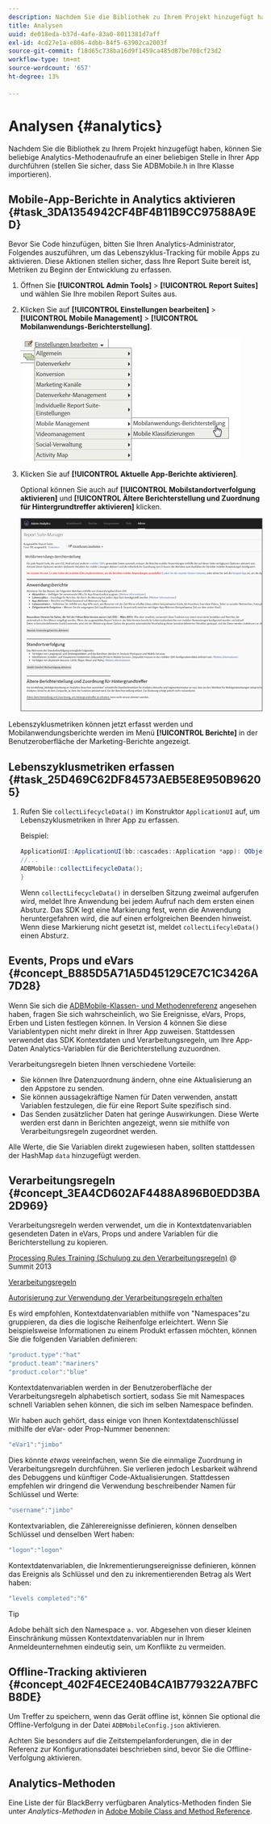 ```yaml
---
description: Nachdem Sie die Bibliothek zu Ihrem Projekt hinzugefügt haben, können Sie beliebige Analytics-Methodenaufrufe an einer beliebigen Stelle in Ihrer App durchführen (stellen Sie sicher, dass Sie ADBMobile.h in Ihre Klasse importieren).
title: Analysen
uuid: de018eda-b37d-4afe-83a0-8011381d7aff
exl-id: 4cd27e1a-e806-4dbb-84f5-63902ca2003f
source-git-commit: f18d65c738ba16d9f1459ca485d87be708cf23d2
workflow-type: tm+mt
source-wordcount: '657'
ht-degree: 13%

---
```


# Analysen {#analytics}

Nachdem Sie die Bibliothek zu Ihrem Projekt hinzugefügt haben, können Sie beliebige Analytics-Methodenaufrufe an einer beliebigen Stelle in Ihrer App durchführen (stellen Sie sicher, dass Sie ADBMobile.h in Ihre Klasse importieren).

## Mobile-App-Berichte in Analytics aktivieren {#task_3DA1354942CF4BF4B11B9CC97588A9ED}

Bevor Sie Code hinzufügen, bitten Sie Ihren Analytics-Administrator, Folgendes auszuführen, um das Lebenszyklus-Tracking für mobile Apps zu aktivieren. Diese Aktionen stellen sicher, dass Ihre Report Suite bereit ist, Metriken zu Beginn der Entwicklung zu erfassen.

1. Öffnen Sie **[!UICONTROL Admin Tools]** > **[!UICONTROL Report Suites]** und wählen Sie Ihre mobilen Report Suites aus.
1. Klicken Sie auf **[!UICONTROL Einstellungen bearbeiten]** > **[!UICONTROL Mobile Management]** > **[!UICONTROL Mobilanwendungs-Berichterstellung]**.

   ![Mobile Einstellungen](assets/mobile-settings.png)

1. Klicken Sie auf **[!UICONTROL Aktuelle App-Berichte aktivieren]**.

   Optional können Sie auch auf **[!UICONTROL Mobilstandortverfolgung aktivieren]** und **[!UICONTROL Ältere Berichterstellung und Zuordnung für Hintergrundtreffer aktivieren]** klicken.

   ![Lebenszyklus aktivieren](assets/enable-lifecycle.png)

Lebenszyklusmetriken können jetzt erfasst werden und Mobilanwendungsberichte werden im Menü **[!UICONTROL Berichte]** in der Benutzeroberfläche der Marketing-Berichte angezeigt.

## Lebenszyklusmetriken erfassen {#task_25D469C62DF84573AEB5E8E950B96205}

1. Rufen Sie `collectLifecycleData()` im Konstruktor `ApplicationUI` auf, um Lebenszyklusmetriken in Ihrer App zu erfassen.

   Beispiel:

   ```java
   ApplicationUI::ApplicationUI(bb::cascades::Application *app): QObject(app) { 
   //... 
   ADBMobile::collectLifecycleData(); 
   } 
   ```

   Wenn `collectLifecycleData()` in derselben Sitzung zweimal aufgerufen wird, meldet Ihre Anwendung bei jedem Aufruf nach dem ersten einen Absturz. Das SDK legt eine Markierung fest, wenn die Anwendung heruntergefahren wird, die auf einen erfolgreichen Beenden hinweist. Wenn diese Markierung nicht gesetzt ist, meldet `collectLifecyleData()` einen Absturz.

## Events, Props und eVars {#concept_B885D5A71A5D45129CE7C1C3426A7D28}

Wenn Sie sich die [ADBMobile-Klassen- und Methodenreferenz](/help/blackberry/methods.md) angesehen haben, fragen Sie sich wahrscheinlich, wo Sie Ereignisse, eVars, Props, Erben und Listen festlegen können. In Version 4 können Sie diese Variablentypen nicht mehr direkt in Ihrer App zuweisen. Stattdessen verwendet das SDK Kontextdaten und Verarbeitungsregeln, um Ihre App-Daten Analytics-Variablen für die Berichterstellung zuzuordnen.

Verarbeitungsregeln bieten Ihnen verschiedene Vorteile:

* Sie können Ihre Datenzuordnung ändern, ohne eine Aktualisierung an den Appstore zu senden.
* Sie können aussagekräftige Namen für Daten verwenden, anstatt Variablen festzulegen, die für eine Report Suite spezifisch sind.
* Das Senden zusätzlicher Daten hat geringe Auswirkungen. Diese Werte werden erst dann in Berichten angezeigt, wenn sie mithilfe von Verarbeitungsregeln zugeordnet werden.

Alle Werte, die Sie Variablen direkt zugewiesen haben, sollten stattdessen der HashMap `data` hinzugefügt werden.

## Verarbeitungsregeln {#concept_3EA4CD602AF4488A896B0EDD3BA2D969}

Verarbeitungsregeln werden verwendet, um die in Kontextdatenvariablen gesendeten Daten in eVars, Props und andere Variablen für die Berichterstellung zu kopieren.

[Processing Rules Training (Schulung zu den Verarbeitungsregeln)](https://tv.adobe.com/embed/1181/16506/) @ Summit 2013

[Verarbeitungsregeln](https://experienceleague.adobe.com/docs/analytics/admin/admin-tools/processing-rules/processing-rules.html)

[Autorisierung zur Verwendung der Verarbeitungsregeln erhalten](https://helpx.adobe.com/analytics/kb/processing-rules-authorization.html)

Es wird empfohlen, Kontextdatenvariablen mithilfe von &quot;Namespaces&quot;zu gruppieren, da dies die logische Reihenfolge erleichtert. Wenn Sie beispielsweise Informationen zu einem Produkt erfassen möchten, können Sie die folgenden Variablen definieren:

```js
"product.type":"hat" 
"product.team":"mariners" 
"product.color":"blue"
```

Kontextdatenvariablen werden in der Benutzeroberfläche der Verarbeitungsregeln alphabetisch sortiert, sodass Sie mit Namespaces schnell Variablen sehen können, die sich im selben Namespace befinden.

Wir haben auch gehört, dass einige von Ihnen Kontextdatenschlüssel mithilfe der eVar- oder Prop-Nummer benennen:

```js
"eVar1":"jimbo"
```

Dies könnte *etwas* vereinfachen, wenn Sie die einmalige Zuordnung in Verarbeitungsregeln durchführen. Sie verlieren jedoch Lesbarkeit während des Debuggens und künftiger Code-Aktualisierungen. Stattdessen empfehlen wir dringend die Verwendung beschreibender Namen für Schlüssel und Werte:

```js
"username":"jimbo"
```

Kontextvariablen, die Zählerereignisse definieren, können denselben Schlüssel und denselben Wert haben:

```js
"logon":"logon"
```

Kontextdatenvariablen, die Inkrementierungsereignisse definieren, können das Ereignis als Schlüssel und den zu inkrementierenden Betrag als Wert haben:

```js
"levels completed":"6"
```

>[!TIP]
>
>Adobe behält sich den Namespace `a.` vor. Abgesehen von dieser kleinen Einschränkung müssen Kontextdatenvariablen nur in Ihrem Anmeldeunternehmen eindeutig sein, um Konflikte zu vermeiden.

## Offline-Tracking aktivieren {#concept_402F4ECE240B4CA1B779322A7BFCB8DE}

Um Treffer zu speichern, wenn das Gerät offline ist, können Sie optional die Offline-Verfolgung in der Datei `ADBMobileConfig.json` aktivieren.

Achten Sie besonders auf die Zeitstempelanforderungen, die in der Referenz zur Konfigurationsdatei beschrieben sind, bevor Sie die Offline-Verfolgung aktivieren.

## Analytics-Methoden

Eine Liste der für BlackBerry verfügbaren Analytics-Methoden finden Sie unter *Analytics-Methoden* in [Adobe Mobile Class and Method Reference](/help/blackberry/methods.md).
